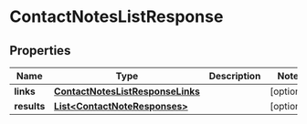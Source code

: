 

# ContactNotesListResponse


## Properties

| Name | Type | Description | Notes |
|------------ | ------------- | ------------- | -------------|
|**links** | [**ContactNotesListResponseLinks**](ContactNotesListResponseLinks.md) |  |  [optional] |
|**results** | [**List&lt;ContactNoteResponses&gt;**](ContactNoteResponses.md) |  |  [optional] |



